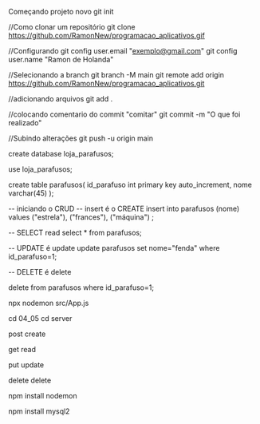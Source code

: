 Começando projeto novo
git init

//Como clonar um repositório 
git clone https://github.com/RamonNew/programacao_aplicativos.gif

//Configurando
git config user.email "exemplo@gmail.com"
git config user.name "Ramon de Holanda"

//Selecionando a branch
git branch -M main
git remote add origin https://github.com/RamonNew/programacao_aplicativos.git

//adicionando arquivos
git add .

//colocando comentario do commit "comitar"
git commit -m "O que foi realizado"

//Subindo alterações
git push -u origin main

create database loja_parafusos;

use loja_parafusos;

create table parafusos(
	id_parafuso int primary key auto_increment,
    nome varchar(45)
);

-- iniciando o CRUD
-- insert é o CREATE
insert into parafusos (nome) values
("estrela"),
("frances"),
("máquina")
;

-- SELECT read
select * from parafusos;

-- UPDATE é update
update parafusos set nome="fenda" where id_parafuso=1;

-- DELETE é delete

delete from parafusos where id_parafuso=1;

npx nodemon src/App.js


cd 04_05 
cd server 

post create

get read

put update

delete delete

npm install nodemon

npm install mysql2
